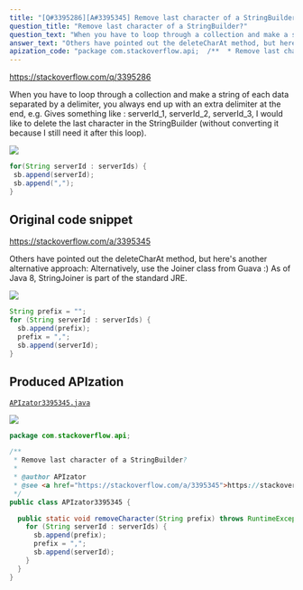 ```yaml
---
title: "[Q#3395286][A#3395345] Remove last character of a StringBuilder?"
question_title: "Remove last character of a StringBuilder?"
question_text: "When you have to loop through a collection and make a string of each data separated by a delimiter, you always end up with an extra delimiter at the end, e.g. Gives something like : serverId_1, serverId_2, serverId_3, I would like to delete the last character in the StringBuilder (without converting it because I still need it after this loop)."
answer_text: "Others have pointed out the deleteCharAt method, but here's another alternative approach: Alternatively, use the Joiner class from Guava :) As of Java 8, StringJoiner is part of the standard JRE."
apization_code: "package com.stackoverflow.api;  /**  * Remove last character of a StringBuilder?  *  * @author APIzator  * @see <a href=\"https://stackoverflow.com/a/3395345\">https://stackoverflow.com/a/3395345</a>  */ public class APIzator3395345 {    public static void removeCharacter(String prefix) throws RuntimeException {     for (String serverId : serverIds) {       sb.append(prefix);       prefix = \",\";       sb.append(serverId);     }   } }"
---
```


https://stackoverflow.com/q/3395286

When you have to loop through a collection and make a string of each data separated by a delimiter, you always end up with an extra delimiter at the end, e.g.
Gives something like : serverId_1, serverId_2, serverId_3,
I would like to delete the last character in the StringBuilder (without converting it because I still need it after this loop).


<div class="code-logo"><img src="/stackoverflow.png" /></div>

```java
for(String serverId : serverIds) {
 sb.append(serverId);
 sb.append(",");
}
```


## Original code snippet

https://stackoverflow.com/a/3395345

Others have pointed out the deleteCharAt method, but here&#x27;s another alternative approach:
Alternatively, use the Joiner class from Guava :)
As of Java 8, StringJoiner is part of the standard JRE.

<div class="code-logo"><img src="/stackoverflow.png" /></div>

```java
String prefix = "";
for (String serverId : serverIds) {
  sb.append(prefix);
  prefix = ",";
  sb.append(serverId);
}
```

## Produced APIzation

[`APIzator3395345.java`](https://github.com/pasqualesalza/apization-temp-data/raw/master/search/APIzator3395345.java)

<div class="code-logo"><img src="/apizator.png" /></div>

```java
package com.stackoverflow.api;

/**
 * Remove last character of a StringBuilder?
 *
 * @author APIzator
 * @see <a href="https://stackoverflow.com/a/3395345">https://stackoverflow.com/a/3395345</a>
 */
public class APIzator3395345 {

  public static void removeCharacter(String prefix) throws RuntimeException {
    for (String serverId : serverIds) {
      sb.append(prefix);
      prefix = ",";
      sb.append(serverId);
    }
  }
}

```